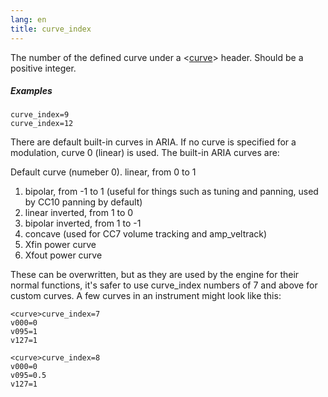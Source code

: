 ```yaml
---
lang: en
title: curve_index
---
```

The number of the defined curve under a <[curve](/headers/curve)> header.
Should be a positive integer.

##### Examples

```
curve_index=9
curve_index=12
```

There are default built-in curves in ARIA. If no curve is specified for
a modulation, curve 0 (linear) is used. The built-in ARIA curves are:

Default curve (numeber 0). linear, from 0 to 1
1. bipolar, from -1 to 1 (useful for things such as tuning and panning,
   used by CC10 panning by default)
2. linear inverted, from 1 to 0
3. bipolar inverted, from 1 to -1
4. concave (used for CC7 volume tracking and amp_veltrack)
5. Xfin power curve
6. Xfout power curve

These can be overwritten, but as they are used by the engine for their normal
functions, it's safer to use curve_index numbers of 7 and above for custom curves.
A few curves in an instrument might look like this:

```
<curve>curve_index=7
v000=0
v095=1
v127=1

<curve>curve_index=8
v000=0
v095=0.5
v127=1
```
